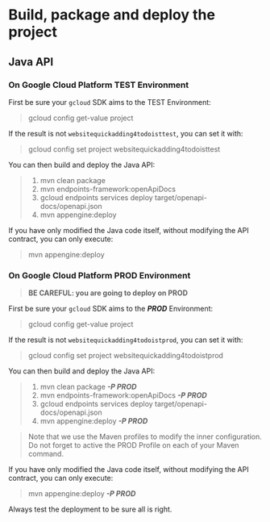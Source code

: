 # Build, package and deploy the project

## Java API

### On Google Cloud Platform TEST Environment

First be sure your `gcloud` SDK aims to the TEST Environment:  
> gcloud config get-value project

If the result is not `websitequickadding4todoisttest`, you can set it with:
> gcloud config set project websitequickadding4todoisttest

You can then build and deploy the Java API:  
 
> 1. mvn clean package  
> 2. mvn endpoints-framework:openApiDocs  
> 3. gcloud endpoints services deploy target/openapi-docs/openapi.json   
> 4. mvn appengine:deploy

If you have only modified the Java code itself, without modifying the API contract, you can only execute:
> mvn appengine:deploy


### On Google Cloud Platform PROD Environment

> **BE CAREFUL: you are going to deploy on PROD**  

First be sure your `gcloud` SDK aims to the ***PROD*** Environment:  
> gcloud config get-value project

If the result is not `websitequickadding4todoistprod`, you can set it with:
> gcloud config set project websitequickadding4todoistprod

You can then build and deploy the Java API:  

> 1. mvn clean package ***-P PROD***  
> 2. mvn endpoints-framework:openApiDocs ***-P PROD***  
> 3. gcloud endpoints services deploy target/openapi-docs/openapi.json   
> 4. mvn appengine:deploy ***-P PROD***

> Note that we use the Maven profiles to modify the inner configuration. Do not forget to active the PROD Profile on each of your Maven command.

If you have only modified the Java code itself, without modifying the API contract, you can only execute:
> mvn appengine:deploy ***-P PROD***

Always test the deployment to be sure all is right.  


  
